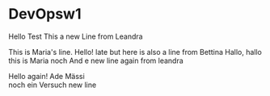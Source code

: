# DevOpsw1
Hello Test
This a new Line from Leandra

This is Maria's line. Hello!
late but here is also a line from Bettina
Hallo, hallo this is Maria noch
And e new line again from leandra

Hello again!
Ade Mässi   
noch ein Versuch
new line
